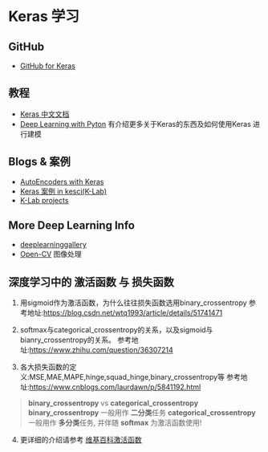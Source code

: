 # Keras 学习

## GitHub
- [GitHub for Keras](https://github.com/keras-team/keras)

## 教程
- [Keras 中文文档](https://keras-cn.readthedocs.io/)
- [Deep Learning with Pyton](https://cnbeining.github.io/deep-learning-with-python-cn/3-multi-layer-perceptrons/ch10-project-multiclass-classification-of-flower-species.html) 有介绍更多关于Keras的东西及如何使用Keras 进行建模

## Blogs & 案例
- [AutoEncoders with Keras](https://blog.keras.io/building-autoencoders-in-keras.html)
- [Keras 案例 in kesci(K-Lab)](https://www.kesci.com/apps/home/user/profile/599b9afac8d2787da4d2914c)
- [K-Lab projects](https://www.kesci.com/apps/home/project)


## More Deep Learning Info
- [deeplearninggallery](http://deeplearninggallery.com/)
- [Open-CV](https://www.learnopencv.com/) 图像处理


## 深度学习中的 激活函数 与 损失函数
1. 用sigmoid作为激活函数，为什么往往损失函数选用binary_crossentropy 
	参考地址:https://blog.csdn.net/wtq1993/article/details/51741471
2. softmax与categorical_crossentropy的关系，以及sigmoid与bianry_crossentropy的关系。 
	参考地址:https://www.zhihu.com/question/36307214

3. 各大损失函数的定义:MSE,MAE,MAPE,hinge,squad_hinge,binary_crossentropy等 
	参考地址:https://www.cnblogs.com/laurdawn/p/5841192.html

> **binary_crossentropy** vs **categorical_crossentropy**
> **binary_crossentropy** 一般用作 **二分类**任务
> **categorical_crossentropy** 一般用作  **多分类**任务, 并伴随 **softmax** 为激活函数使用!

4. 更详细的介绍请参考 [维基百科激活函数](https://en.wikipedia.org/wiki/Activation_function)